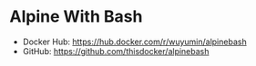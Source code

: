 # Alpine With Bash

- Docker Hub: <https://hub.docker.com/r/wuyumin/alpinebash>
- GitHub: <https://github.com/thisdocker/alpinebash>
